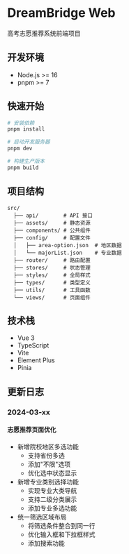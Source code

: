 # DreamBridge Web

高考志愿推荐系统前端项目

## 开发环境

- Node.js >= 16
- pnpm >= 7

## 快速开始

```bash
# 安装依赖
pnpm install

# 启动开发服务器
pnpm dev

# 构建生产版本
pnpm build
```

## 项目结构

```
src/
  ├── api/        # API 接口
  ├── assets/     # 静态资源
  ├── components/ # 公共组件
  ├── config/     # 配置文件
  │   ├── area-option.json  # 地区数据
  │   └── majorList.json    # 专业数据
  ├── router/     # 路由配置
  ├── stores/     # 状态管理
  ├── styles/     # 全局样式
  ├── types/      # 类型定义
  ├── utils/      # 工具函数
  └── views/      # 页面组件
```

## 技术栈

- Vue 3
- TypeScript
- Vite
- Element Plus
- Pinia

## 更新日志

### 2024-03-xx

#### 志愿推荐页面优化
- 新增院校地区多选功能
  - 支持省份多选
  - 添加"不限"选项
  - 优化选中状态显示
- 新增专业类别选择功能
  - 实现专业大类导航
  - 支持二级分类展示
  - 添加专业多选功能
- 统一筛选区域布局
  - 将筛选条件整合到同一行
  - 优化输入框和下拉框样式
  - 添加搜索功能
